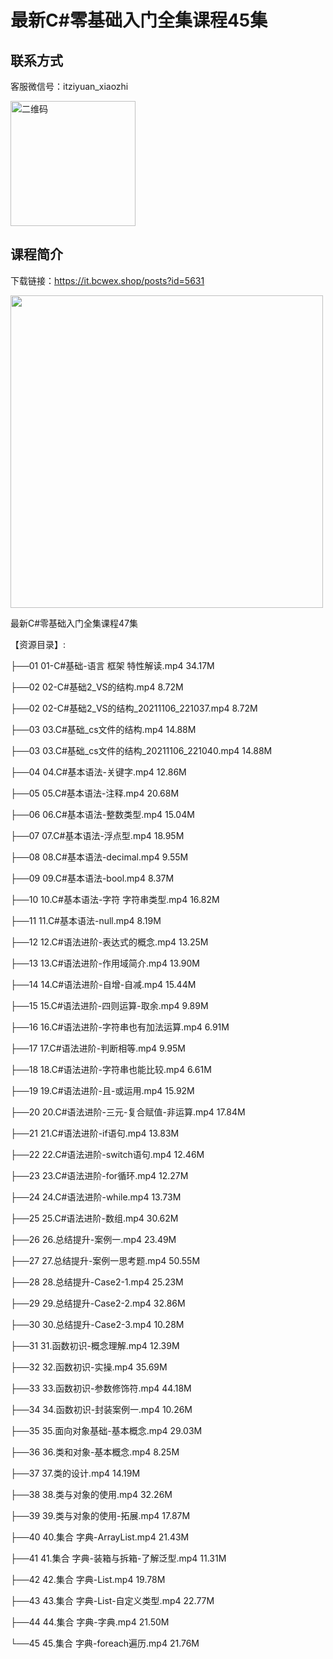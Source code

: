 # 最新C#零基础入门全集课程45集

## 联系方式

客服微信号：itziyuan_xiaozhi

<img src="https://ziyuanyun.oss-cn-guangzhou.aliyuncs.com/common/20240614073449/666b82192834a.jpg" width="200" height="200" alt="二维码">

## 课程简介

下载链接：https://it.bcwex.shop/posts?id=5631

<img src="https://ziyuanyun.oss-cn-guangzhou.aliyuncs.com/yun/20241201163539/674c1fdb1d576.jpg" width="500" alt="">

  最新C#零基础入门全集课程47集



 【资源目录】:

 ├──01 01-C#基础-语言 框架 特性解读.mp4 34.17M

 ├──02 02-C#基础2_VS的结构.mp4 8.72M

 ├──02 02-C#基础2_VS的结构_20211106_221037.mp4 8.72M

 ├──03 03.C#基础_cs文件的结构.mp4 14.88M

 ├──03 03.C#基础_cs文件的结构_20211106_221040.mp4 14.88M

 ├──04 04.C#基本语法-关键字.mp4 12.86M

 ├──05 05.C#基本语法-注释.mp4 20.68M

 ├──06 06.C#基本语法-整数类型.mp4 15.04M

 ├──07 07.C#基本语法-浮点型.mp4 18.95M

 ├──08 08.C#基本语法-decimal.mp4 9.55M

 ├──09 09.C#基本语法-bool.mp4 8.37M

 ├──10 10.C#基本语法-字符 字符串类型.mp4 16.82M

 ├──11 11.C#基本语法-null.mp4 8.19M

 ├──12 12.C#语法进阶-表达式的概念.mp4 13.25M

 ├──13 13.C#语法进阶-作用域简介.mp4 13.90M

 ├──14 14.C#语法进阶-自增-自减.mp4 15.44M

 ├──15 15.C#语法进阶-四则运算-取余.mp4 9.89M

 ├──16 16.C#语法进阶-字符串也有加法运算.mp4 6.91M

 ├──17 17.C#语法进阶-判断相等.mp4 9.95M

 ├──18 18.C#语法进阶-字符串也能比较.mp4 6.61M

 ├──19 19.C#语法进阶-且-或运用.mp4 15.92M

 ├──20 20.C#语法进阶-三元-复合赋值-非运算.mp4 17.84M

 ├──21 21.C#语法进阶-if语句.mp4 13.83M

 ├──22 22.C#语法进阶-switch语句.mp4 12.46M

 ├──23 23.C#语法进阶-for循环.mp4 12.27M

 ├──24 24.C#语法进阶-while.mp4 13.73M

 ├──25 25.C#语法进阶-数组.mp4 30.62M

 ├──26 26.总结提升-案例一.mp4 23.49M

 ├──27 27.总结提升-案例一思考题.mp4 50.55M

 ├──28 28.总结提升-Case2-1.mp4 25.23M

 ├──29 29.总结提升-Case2-2.mp4 32.86M

 ├──30 30.总结提升-Case2-3.mp4 10.28M

 ├──31 31.函数初识-概念理解.mp4 12.39M

 ├──32 32.函数初识-实操.mp4 35.69M

 ├──33 33.函数初识-参数修饰符.mp4 44.18M

 ├──34 34.函数初识-封装案例一.mp4 10.26M

 ├──35 35.面向对象基础-基本概念.mp4 29.03M

 ├──36 36.类和对象-基本概念.mp4 8.25M

 ├──37 37.类的设计.mp4 14.19M

 ├──38 38.类与对象的使用.mp4 32.26M

 ├──39 39.类与对象的使用-拓展.mp4 17.87M

 ├──40 40.集合 字典-ArrayList.mp4 21.43M

 ├──41 41.集合 字典-装箱与拆箱-了解泛型.mp4 11.31M

 ├──42 42.集合 字典-List.mp4 19.78M

 ├──43 43.集合 字典-List-自定义类型.mp4 22.77M

 ├──44 44.集合 字典-字典.mp4 21.50M

 └──45 45.集合 字典-foreach遍历.mp4 21.76M

  